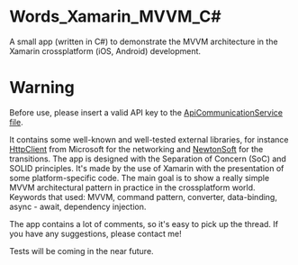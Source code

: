 # Words_Xamarin_MVVM_C#
A small app (written in C#) to demonstrate the MVVM architecture in the Xamarin crossplatform (iOS, Android) development.

# Warning
Before use, please insert a valid API key to the [ApiCommunicationService file](Words_MVVM/Services/ApiCommunicationService.cs).

It contains some well-known and well-tested external libraries, for instance [HttpClient](https://docs.microsoft.com/en-us/dotnet/api/system.net.http.httpclient?view=netcore-3.1) from Microsoft for the networking and [NewtonSoft](https://github.com/JamesNK/Newtonsoft.Json) for the transitions. The app is designed with the Separation of Concern (SoC) and SOLID principles. It's made by the use of Xamarin with the presentation of some platform-specific code. The main goal is to show a really simple MVVM architectural pattern in practice in the crossplatform world. Keywords that used: MVVM, command pattern, converter, data-binding, async - await, dependency injection.

The app contains a lot of comments, so it's easy to pick up the thread. If you have any suggestions, please contact me!

Tests will be coming in the near future.
